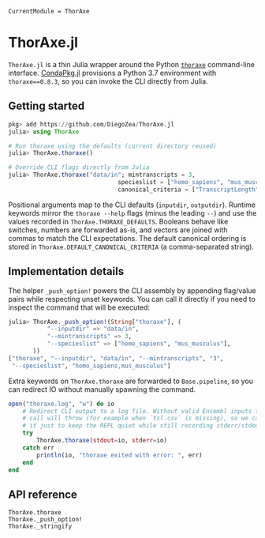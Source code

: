 ```@meta
CurrentModule = ThorAxe
```

# ThorAxe.jl

`ThorAxe.jl` is a thin Julia wrapper around the Python
[`thoraxe`](https://pypi.org/project/thoraxe/) command-line interface.
[CondaPkg.jl](https://github.com/JuliaPy/CondaPkg.jl) provisions a Python 3.7
environment with `thoraxe==0.8.3`, so you can invoke the CLI directly from
Julia.

## Getting started

```julia
pkg> add https://github.com/DiegoZea/ThorAxe.jl
julia> using ThorAxe

# Run thoraxe using the defaults (current directory reused)
julia> ThorAxe.thoraxe()

# Override CLI flags directly from Julia
julia> ThorAxe.thoraxe("data/in"; mintranscripts = 3,
                               specieslist = ["homo_sapiens", "mus_musculus"],
                               canonical_criteria = ["TranscriptLength", "TSL"])
```

Positional arguments map to the CLI defaults (`inputdir`, `outputdir`). Runtime
keywords mirror the `thoraxe --help` flags (minus the leading `--`) and use the
values recorded in `ThorAxe.THORAXE_DEFAULTS`. Booleans behave like switches,
numbers are forwarded as-is, and vectors are joined with commas to match the CLI
expectations. The default canonical ordering is stored in
`ThorAxe.DEFAULT_CANONICAL_CRITERIA` (a comma-separated string).

## Implementation details

The helper `_push_option!` powers the CLI assembly by appending flag/value pairs
while respecting unset keywords. You can call it directly if you need to inspect
the command that will be executed:

```julia
julia> ThorAxe._push_option!(String["thoraxe"], (
           "--inputdir" => "data/in",
           "--mintranscripts" => 3,
           "--specieslist" => ["homo_sapiens", "mus_musculus"],
       ))
["thoraxe", "--inputdir", "data/in", "--mintranscripts", "3",
 "--specieslist", "homo_sapiens,mus_musculus"]
```

Extra keywords on `ThorAxe.thoraxe` are forwarded to `Base.pipeline`,
so you can redirect IO without manually spawning the command.

```julia
open("thoraxe.log", "w") do io
    # Redirect CLI output to a log file. Without valid Ensembl inputs the
    # call will throw (for example when `tsl.csv` is missing), so we catch
    # it just to keep the REPL quiet while still recording stderr/stdout.
    try
        ThorAxe.thoraxe(stdout=io, stderr=io)
    catch err
        println(io, "thoraxe exited with error: ", err)
    end
end
```

## API reference

```@docs
ThorAxe.thoraxe
ThorAxe._push_option!
ThorAxe._stringify
```
